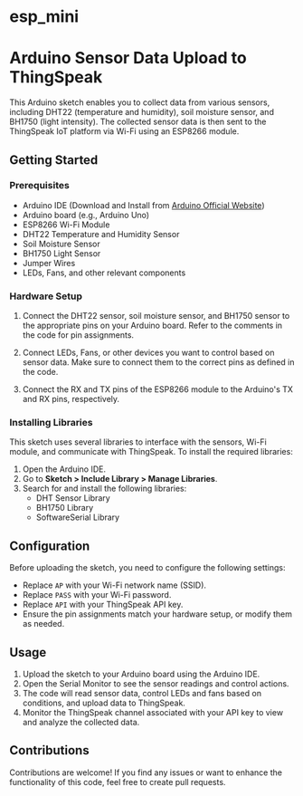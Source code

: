 # esp_mini
# Arduino Sensor Data Upload to ThingSpeak

This Arduino sketch enables you to collect data from various sensors, including DHT22 (temperature and humidity), soil moisture sensor, and BH1750 (light intensity). The collected sensor data is then sent to the ThingSpeak IoT platform via Wi-Fi using an ESP8266 module.

## Getting Started

### Prerequisites

- Arduino IDE (Download and Install from [Arduino Official Website](https://www.arduino.cc/en/Main/Software))
- Arduino board (e.g., Arduino Uno)
- ESP8266 Wi-Fi Module
- DHT22 Temperature and Humidity Sensor
- Soil Moisture Sensor
- BH1750 Light Sensor
- Jumper Wires
- LEDs, Fans, and other relevant components

### Hardware Setup

1. Connect the DHT22 sensor, soil moisture sensor, and BH1750 sensor to the appropriate pins on your Arduino board. Refer to the comments in the code for pin assignments.

2. Connect LEDs, Fans, or other devices you want to control based on sensor data. Make sure to connect them to the correct pins as defined in the code.

3. Connect the RX and TX pins of the ESP8266 module to the Arduino's TX and RX pins, respectively.

### Installing Libraries

This sketch uses several libraries to interface with the sensors, Wi-Fi module, and communicate with ThingSpeak. To install the required libraries:

1. Open the Arduino IDE.
2. Go to **Sketch > Include Library > Manage Libraries**.
3. Search for and install the following libraries:
   - DHT Sensor Library
   - BH1750 Library
   - SoftwareSerial Library

## Configuration

Before uploading the sketch, you need to configure the following settings:

- Replace `AP` with your Wi-Fi network name (SSID).
- Replace `PASS` with your Wi-Fi password.
- Replace `API` with your ThingSpeak API key.
- Ensure the pin assignments match your hardware setup, or modify them as needed.

## Usage

1. Upload the sketch to your Arduino board using the Arduino IDE.
2. Open the Serial Monitor to see the sensor readings and control actions.
3. The code will read sensor data, control LEDs and fans based on conditions, and upload data to ThingSpeak.
4. Monitor the ThingSpeak channel associated with your API key to view and analyze the collected data.

## Contributions

Contributions are welcome! If you find any issues or want to enhance the functionality of this code, feel free to create pull requests.
